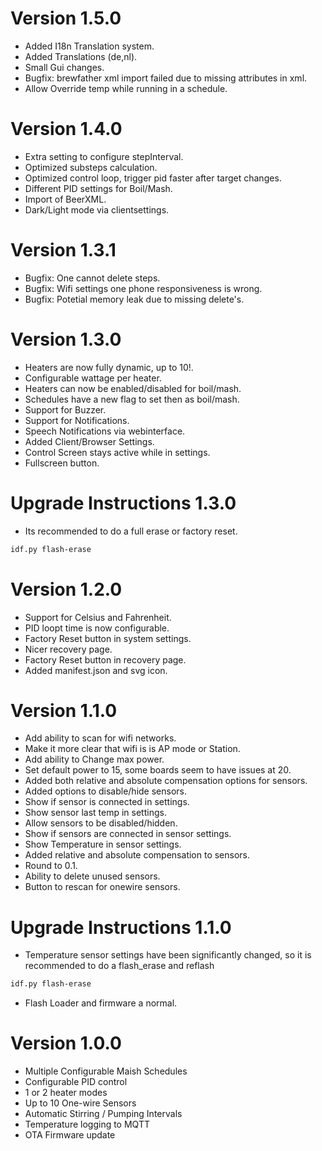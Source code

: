 # Version 1.5.0
- Added I18n Translation system.
- Added Translations (de,nl).
- Small Gui changes.
- Bugfix: brewfather xml import failed due to missing attributes in xml.
- Allow Override temp while running in a schedule.

# Version 1.4.0
- Extra setting to configure stepInterval.
- Optimized substeps calculation.
- Optimized control loop, trigger pid faster after target changes.
- Different PID settings for Boil/Mash.
- Import of BeerXML.
- Dark/Light mode via clientsettings.

# Version 1.3.1
- Bugfix: One cannot delete steps.
- Bugfix: Wifi settings one phone responsiveness is wrong.
- Bugfix: Potetial memory leak due to missing delete's.

# Version 1.3.0
- Heaters are now fully dynamic, up to 10!.
- Configurable wattage per heater.
- Heaters can now be enabled/disabled for boil/mash.
- Schedules have a new flag to set then as boil/mash.
- Support for Buzzer.
- Support for Notifications.
- Speech Notifications via webinterface.
- Added Client/Browser Settings.
- Control Screen stays active while in settings.
- Fullscreen button.

# Upgrade Instructions 1.3.0
- Its recommended to do a full erase or factory reset.

```bash
idf.py flash-erase
``` 

# Version 1.2.0
- Support for Celsius and Fahrenheit.
- PID loopt time is now configurable.
- Factory Reset button in system settings.
- Nicer recovery page.
- Factory Reset button in recovery page.
- Added manifest.json and svg icon.

# Version 1.1.0
- Add ability to scan for wifi networks.
- Make it more clear that wifi is is AP mode or Station.
- Add ability to Change max power.
- Set default power to 15, some boards seem to have issues at 20.
- Added both relative and absolute compensation options for sensors.
- Added options to disable/hide sensors.
- Show if sensor is connected in settings.
- Show sensor last temp in settings.
- Allow sensors to be disabled/hidden.
- Show if sensors are connected in sensor settings.
- Show Temperature in sensor settings.
- Added relative and absolute compensation to sensors.
- Round to 0.1.
- Ability to delete unused sensors.
- Button to rescan for onewire sensors.

# Upgrade Instructions 1.1.0
- Temperature sensor settings have been significantly changed, so it is recommended to do a flash_erase and reflash

```bash
idf.py flash-erase
``` 

- Flash Loader and firmware a normal.


# Version 1.0.0
- Multiple Configurable Maish Schedules
- Configurable PID control
- 1 or 2 heater modes
- Up to 10 One-wire Sensors
- Automatic Stirring / Pumping Intervals
- Temperature logging to MQTT
- OTA Firmware update
